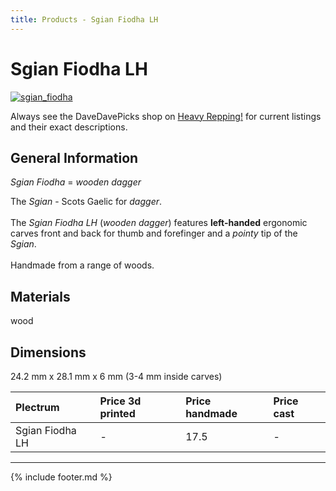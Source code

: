 ```yaml
---
title: Products - Sgian Fiodha LH
---
```

# Sgian Fiodha LH

[![sgian_fiodha](../../assets/images/sgian_fiodha.jpg "Sgian_fiodha")](/picks/sgian_fiodha)

Always see the DaveDavePicks shop on [Heavy Repping!](https://www.heavyrepping.com/store/shop/davedavepicks/) for current listings and their exact descriptions.

## General Information
*Sgian Fiodha* = *wooden dagger*

The *Sgian* - Scots Gaelic for *dagger*.<br/><br/>The *Sgian Fiodha LH* (*wooden dagger*) features **left-handed** ergonomic carves front and back for thumb and forefinger and a *pointy* tip of the *Sgian*.<br/><br/>Handmade from a range of woods.

## Materials
wood

## Dimensions
24.2 mm x 28.1 mm x 6 mm (3-4 mm inside carves)

| **Plectrum**                                        | **Price 3d printed**   | **Price handmade**   | **Price cast**   |
|:----------------------------------------------------|:-----------------------|:---------------------|:-----------------|
| Sgian Fiodha LH                                          | -               | 17.5             | -         |

---

{% include footer.md %}
